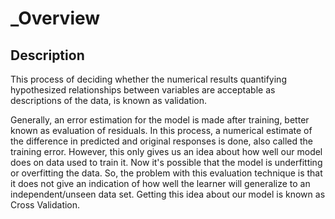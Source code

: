 # _Overview

## Description

This process of deciding whether the numerical results quantifying hypothesized relationships between variables are acceptable as descriptions of the data, is known as validation.

Generally, an error estimation for the model is made after training, better known as evaluation of residuals. In this process, a numerical estimate of the difference in predicted and original responses is done, also called the training error. However, this only gives us an idea about how well our model does on data used to train it. Now it's possible that the model is underfitting or overfitting the data. So, the problem with this evaluation technique is that it does not give an indication of how well the learner will generalize to an independent/unseen data set. Getting this idea about our model is known as Cross Validation.
